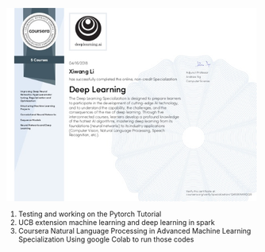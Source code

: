 
![](DeepLearningCertificate_Coursera.jpg "Deep Learning Certificate by Adrew Ng")
1. Testing and working on the Pytorch Tutorial
2. UCB extension machine learning and deep learning in spark
3. Coursera Natural Language Processing in Advanced Machine Learning Specialization
   Using google Colab to run those codes
